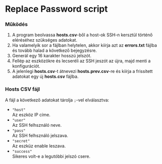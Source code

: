 # **Replace Password** script

### Működés
1. A program beolvassa **hosts.csv**-ből a host-ok SSH-n kersztül történő eléréséhez szükséges adatokat.
2. Ha valamelyik sor a fájlban helytelen, akkor kiírja azt az **errors.txt** fájlba és tovább halad a következő bejegyzésre.
3. Generál egy 16 karakter hosszú jelszót.
4. Fellép az eszközökre és lecseréli az SSH jeszót az újra, majd menti a konfigurációt.
5. A jelenlegi **hosts.csv**-t átnevezi **hosts.prev.csv**-re és kiírja a frissített adatokat egy új **hosts.csv** fájlba.

### Hosts CSV fájl

A fájl a következő adatokat tárolja `;`-vel elválasztva:
- `"host"`\
Az eszköz IP címe.
- `"user"`\
Az SSH felhsználó neve.
- `"pass"`\
Az SSH felhsználó jelszava.
- `"secret"`\
Az eszküz enable leszava.
- `"success"`\
Sikeres volt-e a legutóbbi jelszó csere.
